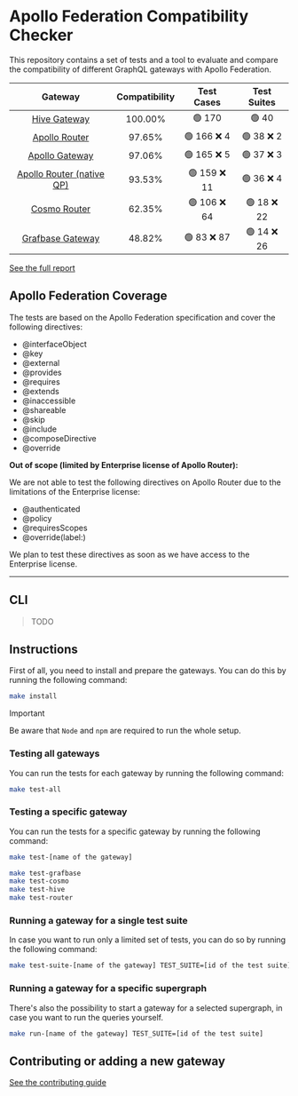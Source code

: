 # Apollo Federation Compatibility Checker

This repository contains a set of tests and a tool to evaluate and compare the compatibility of different GraphQL gateways with Apollo Federation.

<!-- gateways:start -->

|                           Gateway                           | Compatibility |  Test Cases  | Test Suites |
| :---------------------------------------------------------: | :-----------: | :----------: | :---------: |
|     [Hive Gateway](https://the-guild.dev/graphql/hive)      |    100.00%    |    🟢 170    |    🟢 40    |
|       [Apollo Router](https://www.apollographql.com/)       |    97.65%     | 🟢 166 ❌ 4  | 🟢 38 ❌ 2  |
|      [Apollo Gateway](https://www.apollographql.com/)       |    97.06%     | 🟢 165 ❌ 5  | 🟢 37 ❌ 3  |
| [Apollo Router (native QP)](https://www.apollographql.com/) |    93.53%     | 🟢 159 ❌ 11 | 🟢 36 ❌ 4  |
|           [Cosmo Router](https://wundergraph.com)           |    62.35%     | 🟢 106 ❌ 64 | 🟢 18 ❌ 22 |
|          [Grafbase Gateway](https://grafbase.com)           |    48.82%     | 🟢 83 ❌ 87  | 🟢 14 ❌ 26 |

<!-- gateways:end -->

[See the full report](./REPORT.md)

## Apollo Federation Coverage

The tests are based on the Apollo Federation specification and cover the following directives:

- @interfaceObject
- @key
- @external
- @provides
- @requires
- @extends
- @inaccessible
- @shareable
- @skip
- @include
- @composeDirective
- @override

**Out of scope (limited by Enterprise license of Apollo Router):**

We are not able to test the following directives on Apollo Router due to the limitations of the Enterprise license:

- @authenticated
- @policy
- @requiresScopes
- @override(label:)

We plan to test these directives as soon as we have access to the Enterprise license.

---

## CLI

> TODO

## Instructions

First of all, you need to install and prepare the gateways. You can do this by running the following command:

```bash
make install
```

> [!IMPORTANT]  
> Be aware that `Node` and `npm` are required to run the whole setup.

### Testing all gateways

You can run the tests for each gateway by running the following command:

```bash
make test-all
```

### Testing a specific gateway

You can run the tests for a specific gateway by running the following command:

```bash
make test-[name of the gateway]

make test-grafbase
make test-cosmo
make test-hive
make test-router
```

### Running a gateway for a single test suite

In case you want to run only a limited set of tests, you can do so by running the following command:

```bash
make test-suite-[name of the gateway] TEST_SUITE=[id of the test suite]
```

### Running a gateway for a specific supergraph

There's also the possibility to start a gateway for a selected supergraph, in case you want to run the queries yourself.

```bash
make run-[name of the gateway] TEST_SUITE=[id of the test suite]
```

## Contributing or adding a new gateway

[See the contributing guide](./.github/CONTRIBUTING.md)
